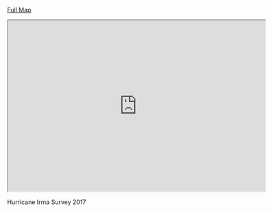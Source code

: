 [Full Map](EvacSurvey/Leaflet/)

<iframe src="https://johnandrewmorris.org/research/EvacSurvey/Leaflet/" width="600" height="400"></iframe>

Hurricane Irma Survey 2017

<!--
[OpenLayers  version 1](EvacSurvey/OpenLayers/v1)

<iframe src="https://johnandrewmorris.org/research/EvacSurvey/OpenLayers/v1/" width="600" height="400"></iframe>

[OpenLayers Version 2](EvacSurvey/OpenLayers/v2)

<iframe src="https://johnandrewmorris.org/research/EvacSurvey/OpenLayers/v2/" width="600" height="400"></iframe>
-->
